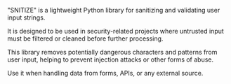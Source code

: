 "SNITIZE" is a lightweight Python library for sanitizing and validating user input strings.

It is designed to be used in security-related projects where untrusted input must be filtered or cleaned before further processing.

This library removes potentially dangerous characters and patterns from user input, helping to prevent injection attacks or other forms of abuse.

Use it when handling data from forms, APIs, or any external source.